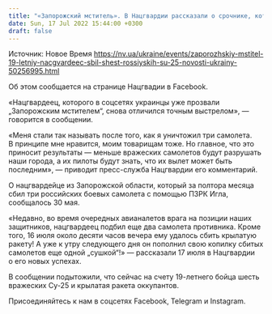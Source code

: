 ```yaml
---
title: "«Запорожский мститель». В Нацгвардии рассказали о срочнике, который сбил шесть вражеских Су-25 и крылатую ракету"
date: Sun, 17 Jul 2022 15:44:00 +0300
draft: false
---
```

Источник: Новое Время https://nv.ua/ukraine/events/zaporozhskiy-mstitel-19-letniy-nacgvardeec-sbil-shest-rossiyskih-su-25-novosti-ukrainy-50256995.html


Об этом сообщается на странице Нацгвадии в Facebook.

«Нацгвардеец, которого в соцсетях украинцы уже прозвали „Запорожским мстителем“, снова отличился точным выстрелом», — говорится в сообщении.

«Меня стали так называть после того, как я уничтожил три самолета. В принципе мне нравится, моим товарищам тоже. Но главное, что это приносит результаты — меньше вражеских самолетов будут разрушать наши города, а их пилоты будут знать, что их вылет может быть последним», — приводит пресс-служба Нацгвардии его комментарий.

О нацгвардейце из Запорожской области, который за полтора месяца сбил три российских боевых самолета с помощью ПЗРК Игла, сообщалось 30 мая.

«Недавно, во время очередных авианалетов врага на позиции наших защитников, нацгвардеец подбил еще два самолета противника. Кроме того, 16 июля около десяти часов вечера ему удалось сбить крылатую ракету! А уже к утру следующего дня он пополнил свою копилку сбитых самолетов еще одной „сушкой“!» — рассказали 17 июля в Нацгвардии о его новых успехах.

В сообщении подытожили, что сейчас на счету 19-летнего бойца шесть вражеских Су-25 и крылатая ракета оккупантов.

Присоединяйтесь к нам в соцсетях Facebook, Telegram и Instagram.
